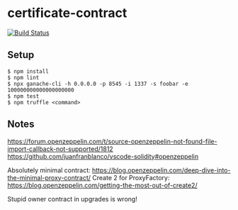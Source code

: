 # certificate-contract

[![Build Status](https://travis-ci.org/GovTechSG/certificate-contract.svg?branch=master)](https://travis-ci.org/GovTechSG/certificate-contract)

## Setup

```
$ npm install
$ npm lint
$ npx ganache-cli -h 0.0.0.0 -p 8545 -i 1337 -s foobar -e 100000000000000000000
$ npm test
$ npm truffle <command>
```

## Notes

https://forum.openzeppelin.com/t/source-openzeppelin-not-found-file-import-callback-not-supported/1812
https://github.com/juanfranblanco/vscode-solidity#openzeppelin


Absolutely minimal contract: https://blog.openzeppelin.com/deep-dive-into-the-minimal-proxy-contract/
Create 2 for ProxyFactory: https://blog.openzeppelin.com/getting-the-most-out-of-create2/


Stupid owner contract in upgrades is wrong!